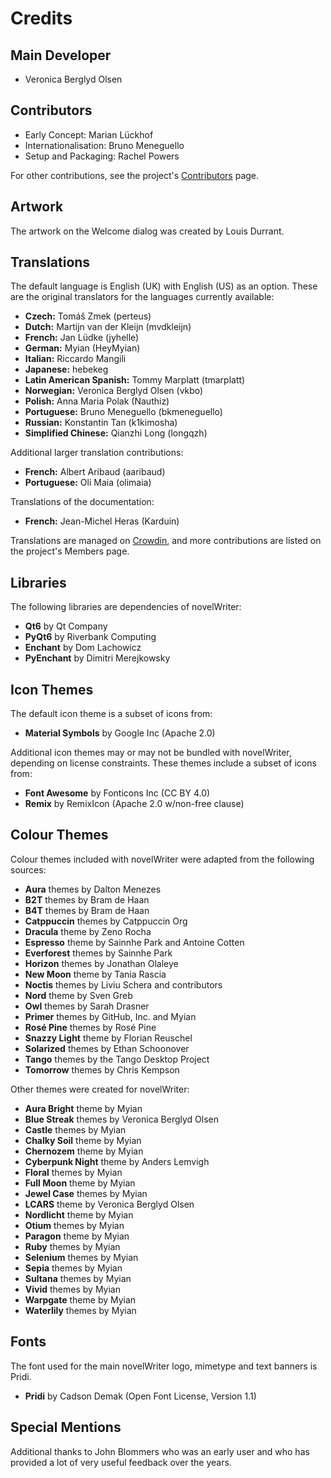 # Credits

## Main Developer

* Veronica Berglyd Olsen

## Contributors

* Early Concept: Marian Lückhof
* Internationalisation: Bruno Meneguello
* Setup and Packaging: Rachel Powers

For other contributions, see the project's [Contributors](https://github.com/vkbo/novelWriter/graphs/contributors) page.

## Artwork

The artwork on the Welcome dialog was created by Louis Durrant.

## Translations

The default language is English (UK) with English (US) as an option. These are the original
translators for the languages currently available:

* **Czech:** Tomáš Zmek (perteus)
* **Dutch:** Martijn van der Kleijn (mvdkleijn)
* **French:** Jan Lüdke (jyhelle)
* **German:** Myian (HeyMyian)
* **Italian:** Riccardo Mangili
* **Japanese:** hebekeg
* **Latin American Spanish:** Tommy Marplatt (tmarplatt)
* **Norwegian:** Veronica Berglyd Olsen (vkbo)
* **Polish:** Anna Maria Polak (Nauthiz)
* **Portuguese:** Bruno Meneguello (bkmeneguello)
* **Russian:** Konstantin Tan (k1kimosha)
* **Simplified Chinese:** Qianzhi Long (longqzh)

Additional larger translation contributions:

* **French:** Albert Aribaud (aaribaud)
* **Portuguese:** Oli Maia (olimaia)

Translations of the documentation:

* **French:** Jean-Michel Heras (Karduin)

Translations are managed on [Crowdin](https://crowdin.com/project/novelwriter), and more
contributions are listed on the project's Members page.

## Libraries

The following libraries are dependencies of novelWriter:

* **Qt6** by Qt Company
* **PyQt6** by Riverbank Computing
* **Enchant** by Dom Lachowicz
* **PyEnchant** by Dimitri Merejkowsky

## Icon Themes

The default icon theme is a subset of icons from:

* **Material Symbols** by Google Inc (Apache 2.0)

Additional icon themes may or may not be bundled with novelWriter, depending on license
constraints. These themes include a subset of icons from:

* **Font Awesome** by Fonticons Inc (CC BY 4.0)
* **Remix** by RemixIcon (Apache 2.0 w/non-free clause)

## Colour Themes

Colour themes included with novelWriter were adapted from the following sources:

* **Aura** themes by Dalton Menezes
* **B2T** themes by Bram de Haan
* **B4T** themes by Bram de Haan
* **Catppuccin** themes by Catppuccin Org
* **Dracula** theme by Zeno Rocha
* **Espresso** theme by Sainnhe Park and Antoine Cotten
* **Everforest** themes by Sainnhe Park
* **Horizon** themes by Jonathan Olaleye
* **New Moon** theme by Tania Rascia
* **Noctis** themes by Liviu Schera and contributors
* **Nord** theme by Sven Greb
* **Owl** themes by Sarah Drasner
* **Primer** themes by GitHub, Inc. and Myian
* **Rosé Pine** themes by Rosé Pine
* **Snazzy Light** theme by Florian Reuschel
* **Solarized** themes by Ethan Schoonover
* **Tango** themes by the Tango Desktop Project
* **Tomorrow** themes by Chris Kempson

Other themes were created for novelWriter:

* **Aura Bright** theme by Myian
* **Blue Streak** themes by Veronica Berglyd Olsen
* **Castle** themes by Myian
* **Chalky Soil** theme by Myian
* **Chernozem** theme by Myian
* **Cyberpunk Night** theme by Anders Lemvigh
* **Floral** themes by Myian
* **Full Moon** theme by Myian
* **Jewel Case** themes by Myian
* **LCARS** theme by Veronica Berglyd Olsen
* **Nordlicht** theme by Myian
* **Otium** themes by Myian
* **Paragon** theme by Myian
* **Ruby** themes by Myian
* **Selenium** themes by Myian
* **Sepia** themes by Myian
* **Sultana** themes by Myian
* **Vivid** themes by Myian
* **Warpgate** theme by Myian
* **Waterlily** themes by Myian

## Fonts

The font used for the main novelWriter logo, mimetype and text banners is Pridi.

* **Pridi** by Cadson Demak (Open Font License, Version 1.1)

## Special Mentions

Additional thanks to John Blommers who was an early user and who has provided a lot of very useful
feedback over the years.
